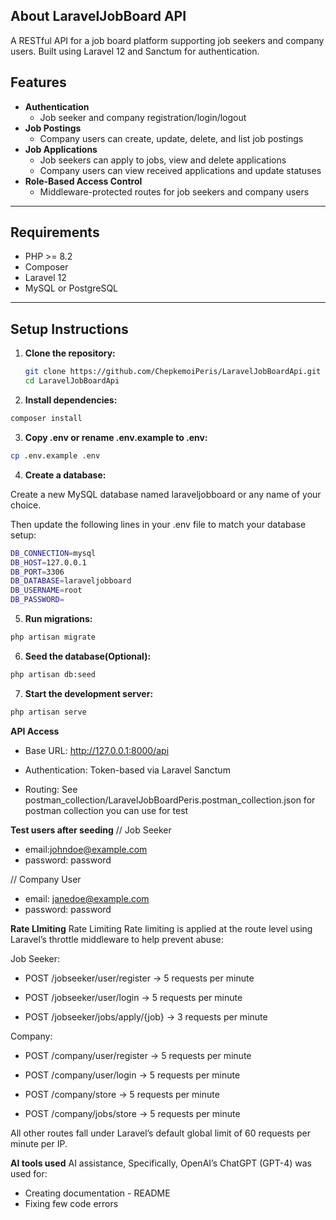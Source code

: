 ## About LaravelJobBoard API

A RESTful API for a job board platform supporting job seekers and company users. Built using Laravel 12 and Sanctum for authentication.

## Features

- **Authentication**
  - Job seeker and company registration/login/logout
- **Job Postings**
  - Company users can create, update, delete, and list job postings
- **Job Applications**
  - Job seekers can apply to jobs, view and delete applications
  - Company users can view received applications and update statuses
- **Role-Based Access Control**
  - Middleware-protected routes for job seekers and company users

---

## Requirements

- PHP >= 8.2
- Composer
- Laravel 12
- MySQL or PostgreSQL

---

## Setup Instructions

1. **Clone the repository:**

   ```bash
   git clone https://github.com/ChepkemoiPeris/LaravelJobBoardApi.git
   cd LaravelJobBoardApi
   ```
2. **Install dependencies:**

```bash
composer install
```
3. **Copy .env or rename .env.example to .env:**
```bash
cp .env.example .env 
```
4. **Create a database:**
 
Create a new MySQL database named laraveljobboard or any name of your choice.

Then update the following lines in your .env file to match your database setup:
```bash
DB_CONNECTION=mysql
DB_HOST=127.0.0.1
DB_PORT=3306
DB_DATABASE=laraveljobboard
DB_USERNAME=root
DB_PASSWORD=
```
 
5. **Run migrations:**

```bash
php artisan migrate
```
6. **Seed the database(Optional):**
 
```bash
php artisan db:seed
``` 
7. **Start the development server:**

```bash
php artisan serve
```

**API Access**
- Base URL: http://127.0.0.1:8000/api

- Authentication: Token-based via Laravel Sanctum

- Routing: See postman_collection/LaravelJobBoardPeris.postman_collection.json for postman collection you can use for test 

**Test users after seeding**
// Job Seeker      
- email:johndoe@example.com
- password: password

// Company User        
- email: janedoe@example.com 
- password: password 

**Rate LImiting**
Rate Limiting
Rate limiting is applied at the route level using Laravel’s throttle middleware to help prevent abuse:

Job Seeker:

- POST /jobseeker/user/register → 5 requests per minute

- POST /jobseeker/user/login → 5 requests per minute

- POST /jobseeker/jobs/apply/{job} → 3 requests per minute

Company:

- POST /company/user/register → 5 requests per minute

- POST /company/user/login → 5 requests per minute

- POST /company/store → 5 requests per minute

- POST /company/jobs/store → 5 requests per minute

All other routes fall under Laravel’s default global limit of 60 requests per minute per IP.

**AI tools used** 
AI assistance, Specifically, OpenAI’s ChatGPT (GPT-4) was used for: 
- Creating documentation - README
- Fixing few code errors